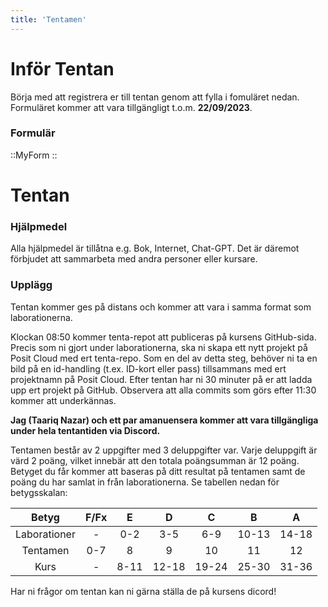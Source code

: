 ```yaml
---
title: 'Tentamen'
---
```


# Inför Tentan

Börja med att registrera er till tentan genom att fylla i fomuläret nedan.
Formuläret kommer att vara tillgängligt t.o.m. **22/09/2023**.

### Formulär
::MyForm
::

# Tentan
### Hjälpmedel
  Alla hjälpmedel är tillåtna e.g. Bok, Internet, Chat-GPT. Det är däremot
  förbjudet att sammarbeta med andra personer eller kursare.

### Upplägg
Tentan kommer ges på distans och kommer att vara i samma format som
laborationerna. 

Klockan 08:50 kommer tenta-repot att publiceras på kursens GitHub-sida. 
Precis som ni gjort under laborationerna, ska ni skapa ett nytt projekt på Posit Cloud med ert tenta-repo.
Som en del av detta steg, behöver ni ta en bild på en id-handling 
(t.ex. ID-kort eller pass) tillsammans med ert projektnamn på Posit Cloud.
Efter tentan har ni 30 minuter på er att ladda upp ert projekt på GitHub.
Observera att alla commits som görs efter 11:30 kommer att underkännas.

**Jag (Taariq Nazar) och ett par amanuensera kommer att vara tillgängliga under hela tentantiden via Discord.**

Tentamen består av 2 uppgifter med 3 deluppgifter var. Varje deluppgift är värd 2 poäng,
vilket innebär att den totala poängsumman är 12 poäng. Betyget du får kommer att 
baseras på ditt resultat på tentamen samt de poäng du har samlat in från laborationerna.
Se tabellen nedan för betygsskalan:

| Betyg | F/Fx | E | D | C | B | A |
|:----: | :----: | :-: | :-: | :-: | :-: | :-: |
| Laborationer | - | 0-2 | 3-5 | 6-9 | 10-13 | 14-18 |
| Tentamen | 0-7 | 8 | 9 | 10 | 11 | 12 |
| Kurs | - | 8-11 | 12-18 | 19-24 | 25-30 | 31-36 |

Har ni frågor om tentan kan ni gärna ställa de på kursens dicord!
